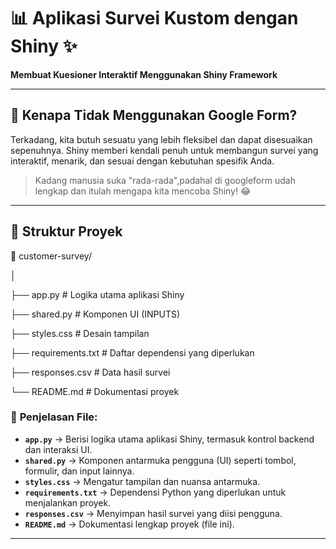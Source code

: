 # 📊 **Aplikasi Survei Kustom dengan Shiny** ✨  
**Membuat Kuesioner Interaktif Menggunakan Shiny Framework**

---

## 📌 **Kenapa Tidak Menggunakan Google Form?**  
Terkadang, kita butuh sesuatu yang lebih fleksibel dan dapat disesuaikan sepenuhnya. Shiny memberi kendali penuh untuk membangun survei yang interaktif, menarik, dan sesuai dengan kebutuhan spesifik Anda.  

> Kadang manusia suka "rada-rada",padahal di googleform udah lengkap dan itulah mengapa kita mencoba Shiny! 😂  

---

## 📁 **Struktur Proyek**  

📂 customer-survey/ 

│ 

├── app.py # Logika utama aplikasi Shiny 

├── shared.py # Komponen UI (INPUTS) 

├── styles.css # Desain tampilan 

├── requirements.txt # Daftar dependensi yang diperlukan 

├── responses.csv # Data hasil survei 

└── README.md # Dokumentasi proyek


### 📄 **Penjelasan File:**
- **`app.py`** → Berisi logika utama aplikasi Shiny, termasuk kontrol backend dan interaksi UI.  
- **`shared.py`** → Komponen antarmuka pengguna (UI) seperti tombol, formulir, dan input lainnya.  
- **`styles.css`** → Mengatur tampilan dan nuansa antarmuka.  
- **`requirements.txt`** → Dependensi Python yang diperlukan untuk menjalankan proyek.  
- **`responses.csv`** → Menyimpan hasil survei yang diisi pengguna.  
- **`README.md`** → Dokumentasi lengkap proyek (file ini).  

---

